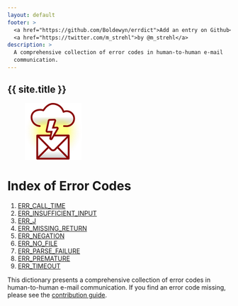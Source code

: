 ```yaml
---
layout: default
footer: >
  <a href="https://github.com/Boldewyn/errdict">Add an entry on Github</a> /
  <a href="https://twitter.com/m_strehl">by @m_strehl</a>
description: >
  A comprehensive collection of error codes in human-to-human e-mail
  communication.
---
```


## {{ site.title }}

<figure>
  <img src="images/icon128.png" alt="stylized envelope struck by lightning" height="128" width="128">
</figure>

# Index of Error Codes

1. [ERR_CALL_TIME](ERR_CALL_TIME)
1. [ERR_INSUFFICIENT_INPUT](ERR_INSUFFICIENT_INPUT)
1. [ERR_J](ERR_J)
1. [ERR_MISSING_RETURN](ERR_MISSING_RETURN)
1. [ERR_NEGATION](ERR_NEGATION)
1. [ERR_NO_FILE](ERR_NO_FILE)
1. [ERR_PARSE_FAILURE](ERR_PARSE_FAILURE)
1. [ERR_PREMATURE](ERR_PREMATURE)
1. [ERR_TIMEOUT](ERR_TIMEOUT)

This dictionary presents a comprehensive collection of error codes in
human-to-human e-mail communication. If you find an error code missing, please
see the [contribution guide](CONTRIBUTING).

<script>
document
  .querySelectorAll('ol')[0]
    .addEventListener('click', function(evt) {
      if (evt.target.nodeName === 'LI') {
        evt.target.getElementsByTagName('a')[0].click();
      }
    });
</script>
